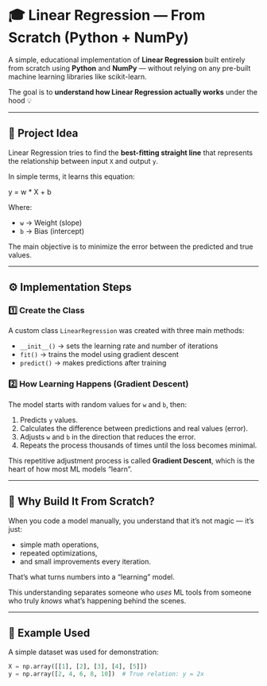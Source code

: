 # 🎓 Linear Regression — From Scratch (Python + NumPy)

A simple, educational implementation of **Linear Regression** built entirely from scratch using **Python** and **NumPy** — without relying on any pre-built machine learning libraries like scikit-learn.

The goal is to **understand how Linear Regression actually works** under the hood 💡

---

## 🧩 Project Idea

Linear Regression tries to find the **best-fitting straight line** that represents the relationship between input `X` and output `y`.

In simple terms, it learns this equation:



y = w * X + b


Where:
- `w` → Weight (slope)
- `b` → Bias (intercept)

The main objective is to minimize the error between the predicted and true values.

---

## ⚙️ Implementation Steps

### 1️⃣ Create the Class
A custom class `LinearRegression` was created with three main methods:
- `__init__()` → sets the learning rate and number of iterations  
- `fit()` → trains the model using gradient descent  
- `predict()` → makes predictions after training  

### 2️⃣ How Learning Happens (Gradient Descent)
The model starts with random values for `w` and `b`, then:
1. Predicts `y` values.
2. Calculates the difference between predictions and real values (error).
3. Adjusts `w` and `b` in the direction that reduces the error.
4. Repeats the process thousands of times until the loss becomes minimal.

This repetitive adjustment process is called **Gradient Descent**, which is the heart of how most ML models “learn”.

---

## 🧠 Why Build It From Scratch?

When you code a model manually, you understand that it’s not magic — it’s just:
- simple math operations,
- repeated optimizations,
- and small improvements every iteration.

That’s what turns numbers into a “learning” model.

This understanding separates someone who *uses* ML tools from someone who truly *knows* what’s happening behind the scenes.

---

## 🧪 Example Used

A simple dataset was used for demonstration:

```python
X = np.array([[1], [2], [3], [4], [5]])
y = np.array([2, 4, 6, 8, 10])  # True relation: y = 2x
